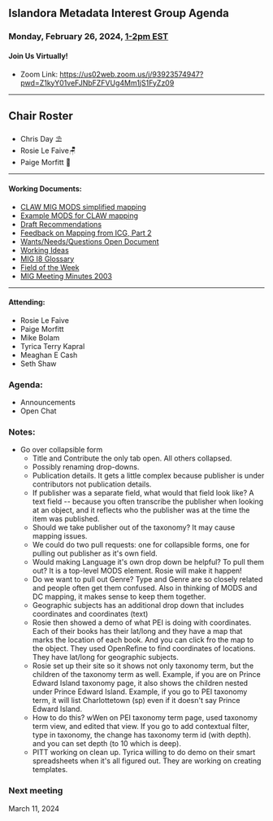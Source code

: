 ## Islandora Metadata Interest Group Agenda
### Monday, February 26, 2024, [1-2pm EST](http://www.thetimezoneconverter.com/?t=1%20pm&tz=Toronto&) 
#### Join Us Virtually!
* Zoom Link: https://us02web.zoom.us/j/93923574947?pwd=Z1kyY01veFJNbFZFVUg4Mm1jS1FyZz09

---
## Chair Roster
* Chris Day ⛱️
* Rosie Le Faive🪑
* Paige Morfitt 📝
---

#### Working Documents:
* [CLAW MIG MODS simplified mapping](https://docs.google.com/spreadsheets/d/18u2qFJ014IIxlVpM3JXfDEFccwBZcoFsjbBGpvL0jJI/edit#gid=0)
* [Example MODS for CLAW mapping](https://docs.google.com/spreadsheets/d/1C2Xie7HUDSgRT5v4ldoJvlNdoXz2GHAPvL3PE3TOKW8/edit#gid=1829081124)
* [Draft Recommendations](https://docs.google.com/document/d/15qSO9YcALtYSqd6CUuGx0t8FwUJ5pPwVPz0PA5rU898/edit#heading=h.f9r6knw0rjvu)
* [Feedback on Mapping from ICG, Part 2](https://docs.google.com/document/d/11OpqMMCXM1TFXgsr4yyTQ_cH9DabnD31p7JnuTRQl28/edit?invite=CMWvruEI&ts=5e66437f)
* [Wants/Needs/Questions Open Document](https://docs.google.com/document/d/12Kpb6826TNPzzMuyPS0sESa9TLnmljQmeioWbaPeEdA/edit)
* [Working Ideas](https://github.com/islandora-interest-groups/Islandora-Metadata-Interest-Group/blob/main/working_docs/ideas_and_topics.md)
* [MIG I8 Glossary](https://docs.google.com/document/d/1cfPYFVV9qvvz2VjBRdYUN0CB7AyVDuG-GYavQ27DuBk/edit#heading=h.9fr9xw70meix)
* [Field of the Week](https://docs.google.com/document/d/1rk0o_0byzeHrSKst0Feval_QeVZmo2DeIP0Mk3jaaFc/edit)
* [MIG Meeting Minutes 2003](https://github.com/islandora-interest-groups/Islandora-Metadata-Interest-Group/tree/main/Meetings/2023)

---

#### Attending:
* Rosie Le Faive
* Paige Morfitt
* Mike Bolam
* Tyrica Terry Kapral
* Meaghan E Cash
* Seth Shaw

### Agenda: 
* Announcements
* Open Chat

### Notes:
* Go over collapsible form
  *  Title and Contribute the only tab open. All others collapsed.
  *  Possibly renaming drop-downs.
  * Publication details. It gets a little complex because publisher is under contributors not publication details.
  *  If publisher was a separate field, what would that field look like? A text field -- because you often transcribe the publisher when looking at an object, and it reflects who the publisher was at the time the item was published.
  *  Should we take publisher out of the taxonomy? It may cause mapping issues.
  *  We could do two pull requests: one for collapsible forms, one for pulling out publisher as it's own field.
  *  Would making Language it's own drop down be helpful? To pull them out? It is a top-level MODS element. Rosie will make it happen!
  *  Do we want to pull out Genre? Type and Genre are so closely related and people often get them confused. Also in thinking of MODS and DC mapping, it makes sense to keep them together.
  *  Geographic subjects has an additional drop down that includes coordinates and coordinates (text)
  *  Rosie then showed a demo of what PEI is doing with coordinates. Each  of their books has their lat/long and they have a map that marks the location of each book. And you can click fro the map to the object. They used OpenRefine to find coordinates of locations. They have lat/long for geographic subjects.
  *  Rosie set up their site so it shows not only taxonomy term, but the children of the taxonomy term as well. Example, if you are on Prince Edward Island taxonomy page, it also shows the children nested under Prince Edward Island. Example, if you go to PEI taxonomy term, it will list Charlottetown (sp) even if it doesn't say Prince Edward Island.
  *  How to do this? wWen on PEI taxonomy term page,  used taxonomy term view, and edited that view. If you go to add contextual filter, type in taxonomy, the change has taxonomy term id (with depth). and you can set depth (to 10 which is deep).
  *  PITT working on clean up. Tyrica willing to do demo on their smart spreadsheets when it's all figured out. They are working on creating templates. 



  
### Next meeting
March  11, 2024
